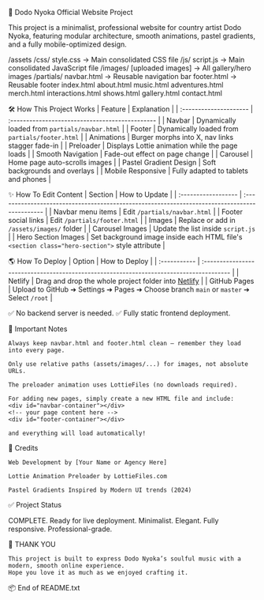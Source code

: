 🎵 Dodo Nyoka Official Website Project

This project is a minimalist, professional website for country artist Dodo Nyoka, featuring modular architecture, smooth animations, pastel gradients, and a fully mobile-optimized design.

/assets
    /css/
        style.css         → Main consolidated CSS file
    /js/
        script.js         → Main consolidated JavaScript file
    /images/
        [uploaded images] → All gallery/hero images
    /partials/
        navbar.html       → Reusable navigation bar
        footer.html       → Reusable footer
index.html
about.html
music.html
adventures.html
merch.html
interactions.html
shows.html
gallery.html
contact.html

🛠 How This Project Works
| Feature                | Explanation                                     |
| :--------------------- | :---------------------------------------------- |
| Navbar                 | Dynamically loaded from `partials/navbar.html`  |
| Footer                 | Dynamically loaded from `partials/footer.html`  |
| Animations             | Burger morphs into X, nav links stagger fade-in |
| Preloader              | Displays Lottie animation while the page loads  |
| Smooth Navigation      | Fade-out effect on page change                  |
| Carousel               | Home page auto-scrolls images                   |
| Pastel Gradient Design | Soft backgrounds and overlays                   |
| Mobile Responsive      | Fully adapted to tablets and phones             |

✨ How To Edit Content
| Section             | How to Update                                                                                 |
| :------------------ | :-------------------------------------------------------------------------------------------- |
| Navbar menu items   | Edit `/partials/navbar.html`                                                                  |
| Footer social links | Edit `/partials/footer.html`                                                                  |
| Images              | Replace or add in `/assets/images/` folder                                                    |
| Carousel Images     | Update the list inside `script.js`                                                            |
| Hero Section Images | Set background image inside each HTML file's `<section class="hero-section">` style attribute |

🌎 How To Deploy
| Option       | How to Deploy                                                                           |
| :----------- | :-------------------------------------------------------------------------------------- |
| Netlify      | Drag and drop the whole project folder into [Netlify](https://www.netlify.com/)         |
| GitHub Pages | Upload to GitHub ➔ Settings ➔ Pages ➔ Choose branch `main` or `master` ➔ Select `/root` |

✅ No backend server is needed.
✅ Fully static frontend deployment.

📌 Important Notes

    Always keep navbar.html and footer.html clean — remember they load into every page.

    Only use relative paths (assets/images/...) for images, not absolute URLs.

    The preloader animation uses LottieFiles (no downloads required).

    For adding new pages, simply create a new HTML file and include:
    <div id="navbar-container"></div>
    <!-- your page content here -->
    <div id="footer-container"></div>

    and everything will load automatically!

🥂 Credits

    Web Development by [Your Name or Agency Here]

    Lottie Animation Preloader by LottieFiles.com

    Pastel Gradients Inspired by Modern UI trends (2024)

✅ Project Status

COMPLETE.
Ready for live deployment.
Minimalist. Elegant. Fully responsive. Professional-grade.

🚀 THANK YOU

    This project is built to express Dodo Nyoka’s soulful music with a modern, smooth online experience.
    Hope you love it as much as we enjoyed crafting it.

📦 End of README.txt


